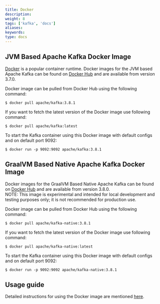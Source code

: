 ```yaml
---
title: Docker
description: 
weight: 8
tags: ['kafka', 'docs']
aliases: 
keywords: 
type: docs
---
```


## JVM Based Apache Kafka Docker Image

[Docker](https://www.docker.com/) is a popular container runtime. Docker images for the JVM based Apache Kafka can be found on [Docker Hub](https://hub.docker.com/r/apache/kafka) and are available from version 3.7.0. 

Docker image can be pulled from Docker Hub using the following command: 
    
    
    $ docker pull apache/kafka:3.8.1

If you want to fetch the latest version of the Docker image use following command: 
    
    
    $ docker pull apache/kafka:latest

To start the Kafka container using this Docker image with default configs and on default port 9092: 
    
    
    $ docker run -p 9092:9092 apache/kafka:3.8.1

## GraalVM Based Native Apache Kafka Docker Image

Docker images for the GraalVM Based Native Apache Kafka can be found on [Docker Hub](https://hub.docker.com/r/apache/kafka-native) and are available from version 3.8.0.  
NOTE: This image is experimental and intended for local development and testing purposes only; it is not recommended for production use. 

Docker image can be pulled from Docker Hub using the following command: 
    
    
    $ docker pull apache/kafka-native:3.8.1

If you want to fetch the latest version of the Docker image use following command: 
    
    
    $ docker pull apache/kafka-native:latest

To start the Kafka container using this Docker image with default configs and on default port 9092: 
    
    
    $ docker run -p 9092:9092 apache/kafka-native:3.8.1

## Usage guide

Detailed instructions for using the Docker image are mentioned [here](https://github.com/apache/kafka/blob/trunk/docker/examples/README.md). 
